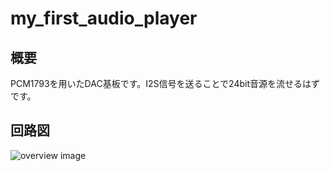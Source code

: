 # my_first_audio_player
## 概要 
PCM1793を用いたDAC基板です。I2S信号を送ることで24bit音源を流せるはずです。

## 回路図 
![overview image](https://github.com/YutoRobo/my_first_audio_player/schema.pdf/my_first_audio_player.svg)